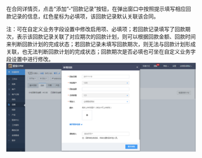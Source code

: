 在合同详情页，点击“添加”-“回款记录”按钮，在弹出窗口中按照提示填写相应回款记录的信息，红色星标为必填项，该回款记录默认关联该合同。

注：可在自定义业务字段设置中修改启用项、必填项；若回款记录填写了回款期次，表示该回款记录关联了对应期次的回款计划，则可以根据回款金额、回款时间来判断回款计划的完成状态；若回款记录未填写回款期次，则无法与回款计划形成关联，也无法判断回款计划的完成状态；回款期次是否必填也可坐在自定义业务字段设置中进行修改。![](/assets/105)

